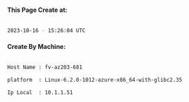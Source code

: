 
   
#### This Page Create at:

```bash

2023-10-16 - 15:26:04 UTC

```

#### Create By Machine:

```bash

Host Name : fv-az203-681

platform  : Linux-6.2.0-1012-azure-x86_64-with-glibc2.35

Ip Local  : 10.1.1.51

```

